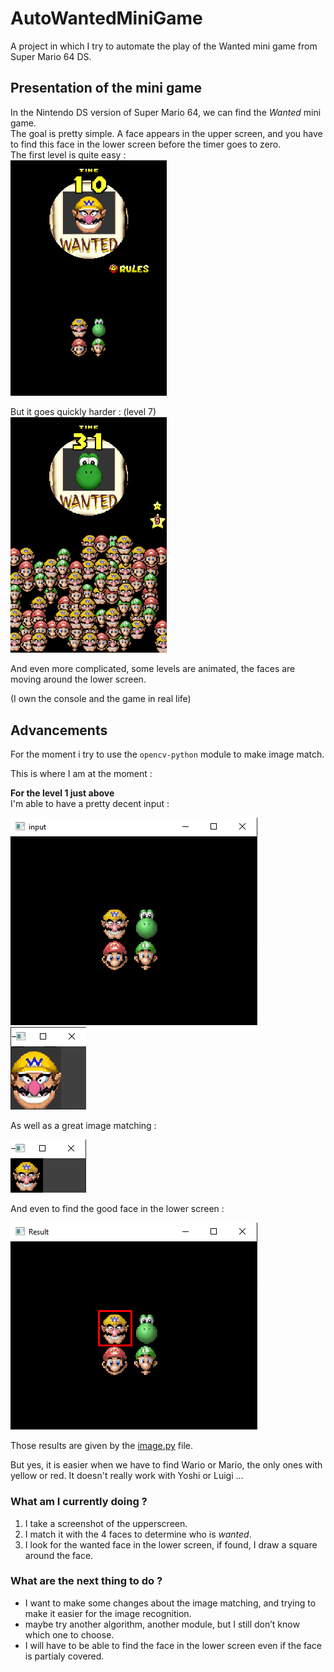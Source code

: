 # AutoWantedMiniGame

A project in which I try to automate the play of the Wanted mini game from Super Mario 64 DS.

## Presentation of the mini game

In the Nintendo DS version of Super Mario 64, we can find the _Wanted_ mini game.  
The goal is pretty simple. A face appears in the upper screen, and you have to find this face in the lower screen before the timer goes to zero.  
The first level is quite easy :  
<img src="illustrations/lvl1.png" width="250">  

But it goes quickly harder : (level 7)  
<img src="illustrations/lvl7.png" width="250">  

And even more complicated, some levels are animated, the faces are moving around the lower screen.

(I own the console and the game in real life)

## Advancements

For the moment i try to use the `opencv-python` module to make image match.

This is where I am at the moment :

**For the level 1 just above**  
I'm able to have a pretty decent input :

<img src="illustrations/input.png"> <img src="illustrations/input2.png">

As well as a great image matching : 

<img src="illustrations/matching.png">

And even to find the good face in the lower screen : 

<img src="illustrations/Finding.png">

Those results are given by the [image.py](image.py) file.

But yes, it is easier when we have to find Wario or Mario, the only ones with yellow or red. It doesn't really work with Yoshi or Luigi ...

### What am I currently doing ?

1. I take a screenshot of the upperscreen.
2. I match it with the 4 faces to determine who is _wanted_.
3. I look for the wanted face in the lower screen, if found, I draw a square around the face.

### What are the next thing to do ?

- I want to make some changes about the image matching, and trying to make it easier for the image recognition.
- maybe try another algorithm, another module, but I still don’t know which one to choose.
- I will have to be able to find the face in the lower screen even if the face is partialy covered.
